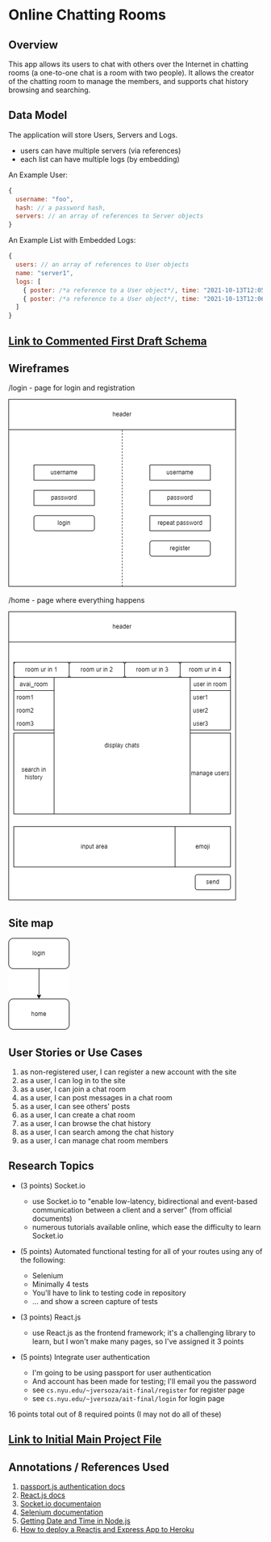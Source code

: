 # Online Chatting Rooms

## Overview

This app allows its users to chat with others over the Internet in chatting rooms (a one-to-one chat is a room with two people). It allows the creator of the chatting room to manage the members, and supports chat history browsing and searching.

## Data Model

The application will store Users, Servers and Logs.

* users can have multiple servers (via references)
* each list can have multiple logs (by embedding)

An Example User:

```javascript
{
  username: "foo",
  hash: // a password hash,
  servers: // an array of references to Server objects
}
```

An Example List with Embedded Logs:

```javascript
{
  users: // an array of references to User objects
  name: "server1",
  logs: [
    { poster: /*a reference to a User object*/, time: "2021-10-13T12:05:45Z", content: "foo!"},
    { poster: /*a reference to a User object*/, time: "2021-10-13T12:06:54Z", content: "bar!"},
  ]
}
```

## [Link to Commented First Draft Schema](db.js) 

## Wireframes

/login - page for login and registration

![list create](documents/login.png)

/home - page where everything happens

![list](documents/home.png)

## Site map

![site map](documents/SiteMap.png)

## User Stories or Use Cases

1. as non-registered user, I can register a new account with the site
2. as a user, I can log in to the site
3. as a user, I can join a chat room
4. as a user, I can post messages in a chat room
5. as a user, I can see others' posts
6. as a user, I can create a chat room
7. as a user, I can browse the chat history
8. as a user, I can search among the chat history
9. as a user, I can manage chat room members

## Research Topics

* (3 points) Socket.io
    * use Socket.io to "enable low-latency, bidirectional and event-based communication between a client and a server" (from official documents)
    * numerous tutorials available online, which ease the difficulty to learn Socket.io

* (5 points) Automated functional testing for all of your routes using any of the following:
    * Selenium
    * Minimally 4 tests
    * You'll have to link to testing code in repository
    * … and show a screen capture of tests

* (3 points) React.js
    * use React.js as the frontend framework; it's a challenging library to learn, but I won't make many pages, so I've assigned it 3 points

* (5 points) Integrate user authentication
    * I'm going to be using passport for user authentication
    * And account has been made for testing; I'll email you the password
    * see <code>cs.nyu.edu/~jversoza/ait-final/register</code> for register page
    * see <code>cs.nyu.edu/~jversoza/ait-final/login</code> for login page

16 points total out of 8 required points (I may not do all of these)

## [Link to Initial Main Project File](app.js) 

## Annotations / References Used

1. [passport.js authentication docs](http://passportjs.org/docs)
2. [React.js docs](https://reactjs.org/docs/getting-started.html)
3. [Socket.io documentaion](https://socket.io/docs/v4/)
4. [Selenium documentation](https://www.selenium.dev/documentation/)
5. [Getting Date and Time in Node.js](https://usefulangle.com/post/187/nodejs-get-date-time)
6. [How to deploy a Reactjs and Express App to Heroku](https://medium.com/@adoolak/how-to-deploy-a-reactjs-and-express-app-to-heroku-afb5b117e0eb)
